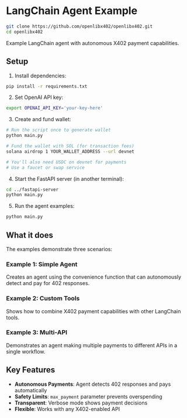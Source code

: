 # LangChain Agent Example

```bash
git clone https://github.com/openlibx402/openlibx402.git
cd openlibx402
```

Example LangChain agent with autonomous X402 payment capabilities.

## Setup

1. Install dependencies:
```bash
pip install -r requirements.txt
```

2. Set OpenAI API key:
```bash
export OPENAI_API_KEY='your-key-here'
```

3. Create and fund wallet:
```bash
# Run the script once to generate wallet
python main.py

# Fund the wallet with SOL (for transaction fees)
solana airdrop 1 YOUR_WALLET_ADDRESS --url devnet

# You'll also need USDC on devnet for payments
# Use a faucet or swap service
```

4. Start the FastAPI server (in another terminal):
```bash
cd ../fastapi-server
python main.py
```

5. Run the agent examples:
```bash
python main.py
```

## What it does

The examples demonstrate three scenarios:

### Example 1: Simple Agent
Creates an agent using the convenience function that can autonomously detect and pay for 402 responses.

### Example 2: Custom Tools
Shows how to combine X402 payment capabilities with other LangChain tools.

### Example 3: Multi-API
Demonstrates an agent making multiple payments to different APIs in a single workflow.

## Key Features

- **Autonomous Payments**: Agent detects 402 responses and pays automatically
- **Safety Limits**: `max_payment` parameter prevents overspending
- **Transparent**: Verbose mode shows payment decisions
- **Flexible**: Works with any X402-enabled API
